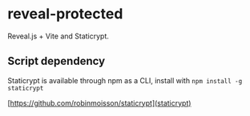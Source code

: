 # reveal-protected

Reveal.js + Vite and Staticrypt.

## Script dependency

Staticrypt is available through npm as a CLI, install with `npm install -g staticrypt`

[https://github.com/robinmoisson/staticrypt](staticrypt)
